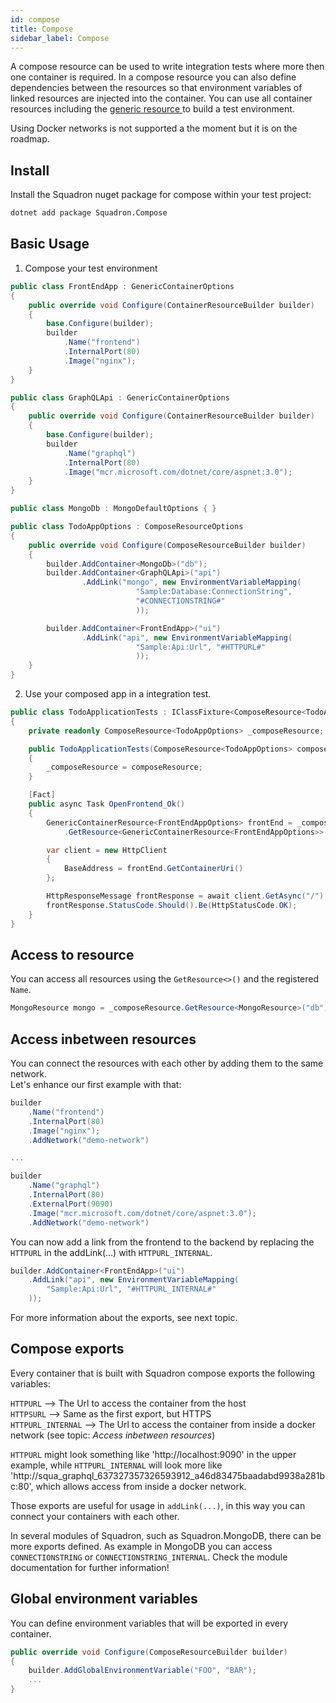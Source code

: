 ```yaml
---
id: compose
title: Compose
sidebar_label: Compose
---
```


A compose resource can be used to write integration tests where more then one container is required.
In a compose resource you can also define dependencies between the resources so that
environment variables of linked resources are injected into the container.
You can use all container resources including the [generic resource ](generic-container.md) to
build a test environment.

Using Docker networks is not supported a the moment but it is on the roadmap.

## Install

Install the Squadron nuget package for compose within your test project:

```bash
dotnet add package Squadron.Compose
```

## Basic Usage

1. Compose your test environment

```csharp
public class FrontEndApp : GenericContainerOptions
{
    public override void Configure(ContainerResourceBuilder builder)
    {
        base.Configure(builder);
        builder
            .Name("frontend")
            .InternalPort(80)
            .Image("nginx");
    }
}

public class GraphQLApi : GenericContainerOptions
{
    public override void Configure(ContainerResourceBuilder builder)
    {
        base.Configure(builder);
        builder
            .Name("graphql")
            .InternalPort(80)
            .Image("mcr.microsoft.com/dotnet/core/aspnet:3.0");
    }
}

public class MongoDb : MongoDefaultOptions { }

public class TodoAppOptions : ComposeResourceOptions
{
    public override void Configure(ComposeResourceBuilder builder)
    {
        builder.AddContainer<MongoDb>("db");
        builder.AddContainer<GraphQLApi>("api")
                .AddLink("mongo", new EnvironmentVariableMapping(
                            "Sample:Database:ConnectionString",
                            "#CONNECTIONSTRING#"
                            ));

        builder.AddContainer<FrontEndApp>("ui")
                .AddLink("api", new EnvironmentVariableMapping(
                            "Sample:Api:Url", "#HTTPURL#"
                            ));
    }
}
```

2. Use your composed app in a integration test.

```csharp
public class TodoApplicationTests : IClassFixture<ComposeResource<TodoAppOptions>>
{
    private readonly ComposeResource<TodoAppOptions> _composeResource;

    public TodoApplicationTests(ComposeResource<TodoAppOptions> composeResource)
    {
        _composeResource = composeResource;
    }

    [Fact]
    public async Task OpenFrontend_Ok()
    {
        GenericContainerResource<FrontEndAppOptions> frontEnd = _composeResource
            .GetResource<GenericContainerResource<FrontEndAppOptions>>("ui");

        var client = new HttpClient
        {
            BaseAddress = frontEnd.GetContainerUri()
        };

        HttpResponseMessage frontResponse = await client.GetAsync("/");
        frontResponse.StatusCode.Should().Be(HttpStatusCode.OK);
    }
}
```

## Access to resource

You can access all resources using the `GetResource<>()` and the registered `Name`.

```csharp
MongoResource mongo = _composeResource.GetResource<MongoResource>("db");
```

## Access inbetween resources

You can connect the resources with each other by adding them to the same network. </br>
Let's enhance our first example with that:
```csharp
builder
    .Name("frontend")
    .InternalPort(80)
    .Image("nginx");
    .AddNetwork("demo-network")

...

builder
    .Name("graphql")
    .InternalPort(80)
    .ExternalPort(9090)
    .Image("mcr.microsoft.com/dotnet/core/aspnet:3.0");
    .AddNetwork("demo-network")
```
You can now add a link from the frontend to the backend by replacing the `HTTPURL` in the 
addLink(...) with `HTTPURL_INTERNAL`. 

```csharp
builder.AddContainer<FrontEndApp>("ui")
    .AddLink("api", new EnvironmentVariableMapping(
        "Sample:Api:Url", "#HTTPURL_INTERNAL#"
    ));
```

For more information about the exports, see next topic.

## Compose exports

Every container that is built with Squadron compose exports the following variables:

`HTTPURL` --> The Url to access the container from the host </br>
`HTTPSURL` --> Same as the first export, but HTTPS </br>
`HTTPURL_INTERNAL` --> The Url to access the container from inside a docker network (see topic: _Access inbetween resources_)

`HTTPURL` might look something like 'http://localhost:9090' in the upper example, while `HTTPURL_INTERNAL` will look more like 'http://squa_graphql_637327357326593912_a46d83475baadabd9938a281bc:80', which allows access from inside a docker network.

Those exports are useful for usage in `addLink(...)`, in this way you can connect your containers with each other.

In several modules of Squadron, such as Squadron.MongoDB, there can be more exports defined.
As example in MongoDB you can access `CONNECTIONSTRING` or `CONNECTIONSTRING_INTERNAL`.
Check the module documentation for further information!

## Global environment variables

You can define environment variables that will be exported in every container.

```csharp
public override void Configure(ComposeResourceBuilder builder)
{
    builder.AddGlobalEnvironmentVariable("FOO", "BAR");
    ...
}
```
